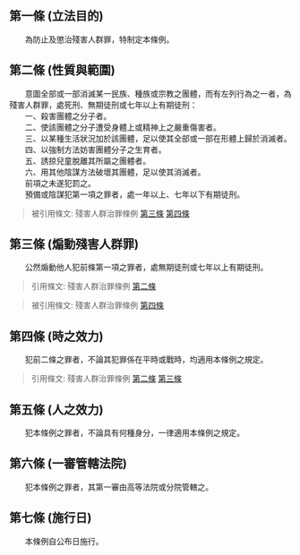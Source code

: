 第一條 (立法目的)
-----------------
　　為防止及懲治殘害人群罪，特制定本條例。  


第二條 (性質與範圍)
-------------------
　　意圖全部或一部消滅某一民族、種族或宗教之團體，而有左列行為之一者，為殘害人群罪，處死刑、無期徒刑或七年以上有期徒刑：  
　　一、殺害團體之分子者。  
　　二、使該團體之分子遭受身體上或精神上之嚴重傷害者。  
　　三、以某種生活狀況加於該團體，足以使其全部或一部在形體上歸於消滅者。  
　　四、以強制方法妨害團體分子之生育者。  
　　五、誘掠兒童脫離其所屬之團體者。  
　　六、用其他陰謀方法破壞其團體，足以使其消滅者。  
　　前項之未遂犯罰之。  
　　預備或陰謀犯第一項之罪者，處一年以上、七年以下有期徒刑。  
> 被引用條文: 殘害人群治罪條例 [第三條](../../國家發展/憲政議題/殘害人群治罪條例.md#第三條-煽動殘害人群罪) [第四條](../../國家發展/憲政議題/殘害人群治罪條例.md#第四條-時之效力)



第三條 (煽動殘害人群罪)
-----------------------
　　公然煽動他人犯前條第一項之罪者，處無期徒刑或七年以上有期徒刑。  
> 引用條文: 殘害人群治罪條例 [第二條](../../國家發展/憲政議題/殘害人群治罪條例.md#第二條-性質與範圍)

> 被引用條文: 殘害人群治罪條例 [第四條](../../國家發展/憲政議題/殘害人群治罪條例.md#第四條-時之效力)



第四條 (時之效力)
-----------------
　　犯前二條之罪者，不論其犯罪係在平時或戰時，均適用本條例之規定。  
> 引用條文: 殘害人群治罪條例 [第二條](../../國家發展/憲政議題/殘害人群治罪條例.md#第二條-性質與範圍) [第三條](../../國家發展/憲政議題/殘害人群治罪條例.md#第三條-煽動殘害人群罪)



第五條 (人之效力)
-----------------
　　犯本條例之罪者，不論具有何種身分，一律適用本條例之規定。  


第六條 (一審管轄法院)
---------------------
　　犯本條例之罪者，其第一審由高等法院或分院管轄之。  


第七條 (施行日)
---------------
　　本條例自公布日施行。